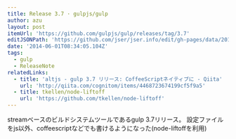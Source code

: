 ```yaml
---
title: Release 3.7 · gulpjs/gulp
author: azu
layout: post
itemUrl: 'https://github.com/gulpjs/gulp/releases/tag/3.7'
editJSONPath: 'https://github.com/jser/jser.info/edit/gh-pages/data/2014/06/index.json'
date: '2014-06-01T08:34:05.104Z'
tags:
  - gulp
  - ReleaseNote
relatedLinks:
  - title: 'altjs - gulp 3.7 リリース: CoffeeScriptネイティブに - Qiita'
    url: 'http://qiita.com/cognitom/items/4468723674199cf5f9a5'
  - title: tkellen/node-liftoff
    url: 'https://github.com/tkellen/node-liftoff'
---
```

streamベースのビルドシステムツールであるgulp 3.7リリース。
設定ファイルをjs以外、coffeescriptなどでも書けるようになった(node-liftoffを利用)
